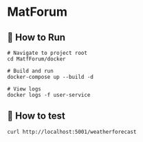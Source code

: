 # MatForum

## 🚀 How to Run

```
# Navigate to project root
cd MatfForum/docker

# Build and run
docker-compose up --build -d

# View logs
docker logs -f user-service
```

## 🧪 How to test

`curl http://localhost:5001/weatherforecast`
